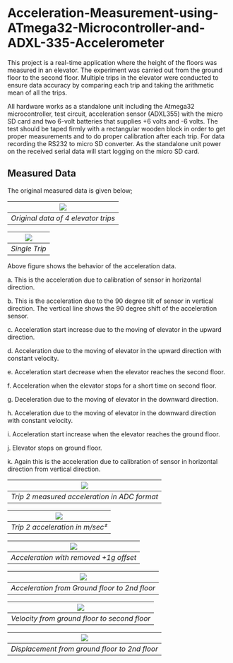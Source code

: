 # Acceleration-Measurement-using-ATmega32-Microcontroller-and-ADXL-335-Accelerometer
This project is a real-time application where the height of the floors was measured in an elevator. The experiment was carried out from the ground floor to the second floor. Multiple trips in the elevator were conducted to ensure data accuracy by comparing each trip and taking the arithmetic mean of all the trips.

All hardware works as a standalone unit including the Atmega32 microcontroller, test circuit, acceleration sensor (ADXL355) with the micro SD card and two 6-volt batteries that supplies +6 volts and -6 volts. The test should be taped firmly with a rectangular wooden block in order to get proper measurements and to do proper calibration after each trip. For data recording the RS232 to micro SD converter. 
As the standalone unit power on the received serial data will start logging on the micro SD card. 

## Measured Data
The original measured data is given below;

| <img src="./Images/Original data of 4 elevator trips.JPG"> |
|:--:| 
| *Original data of 4 elevator trips* |

| <img src="./Images/Single Trip.JPG"> |
|:--:| 
| *Single Trip* |

Above figure shows the behavior of the acceleration data.

a. This is the acceleration due to calibration of sensor in horizontal direction.

b. This is the acceleration due to the 90 degree tilt of sensor in vertical direction. The vertical line shows the 90 degree shift of the acceleration sensor.

c. Acceleration start increase due to the moving of elevator in the upward direction.

d. Acceleration due to the moving of elevator in the upward direction with constant velocity.

e. Acceleration start decrease when the elevator reaches the second floor.

f. Acceleration when the elevator stops for a short time on second floor.

g. Deceleration due to the moving of elevator in the downward direction.

h. Acceleration due to the moving of elevator in the downward direction with constant velocity.

i. Acceleration start increase when the elevator reaches the ground floor.

j. Elevator stops on ground floor.

k. Again this is the acceleration due to calibration of sensor in horizontal direction from vertical direction.

| <img src="./Images/Trip 2 measured acceleration in ADC format.JPG"> |
|:--:| 
| *Trip 2 measured acceleration in ADC format* |

| <img src="./Images/Trip 2 acceleration in msec2.JPG"> |
|:--:| 
| *Trip 2 acceleration in m/sec²* |

| <img src="./Images/Acceleration with removed +1g offset.JPG"> |
|:--:| 
| *Acceleration with removed +1g offset* |

| <img src="./Images/Acceleration from Ground floor to 2nd floor.JPG"> |
|:--:| 
| *Acceleration from Ground floor to 2nd floor* |

| <img src="./Images/Velocity from ground floor to second floor.JPG"> |
|:--:| 
| *Velocity from ground floor to second floor* |

| <img src="./Images/Displacement from ground floor to 2nd floor.JPG"> |
|:--:| 
| *Displacement from ground floor to 2nd floor* |


